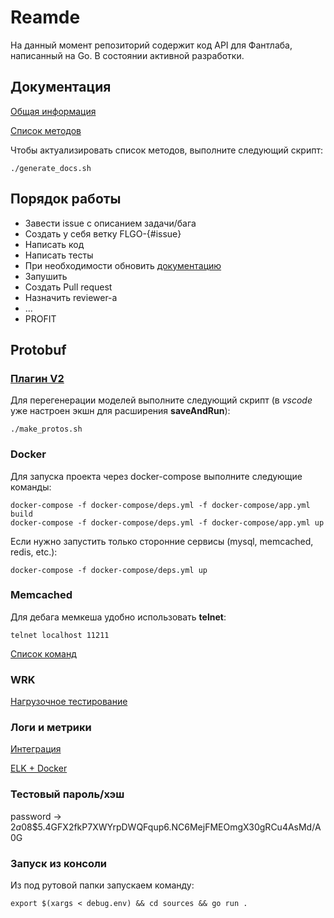 # Reamde

На данный момент репозиторий содержит код API для Фантлаба, написанный на Go. В состоянии активной разработки.

## Документация

[Общая информация](docs/common.md)

[Список методов](docs/generated.md)

Чтобы актуализировать список методов, выполните следующий скрипт:
``` console
./generate_docs.sh
```

## Порядок работы

- Завести issue с описанием задачи/бага
- Создать у себя ветку FLGO-{#issue}
- Написать код
- Написать тесты
- При необходимости обновить [документацию](#документация)
- Запушить
- Создать Pull request
- Назначить reviewer-а
- ...
- PROFIT

## Protobuf

### [Плагин V2](https://github.com/protocolbuffers/protobuf-go)

Для перегенерации моделей выполните следующий скрипт (в *vscode* уже настроен экшн для расширения **saveAndRun**):

``` console
./make_protos.sh
```

### Docker

Для запуска проекта через docker-compose выполните следующие команды:

``` console
docker-compose -f docker-compose/deps.yml -f docker-compose/app.yml build
docker-compose -f docker-compose/deps.yml -f docker-compose/app.yml up
```

Если нужно запустить только сторонние сервисы (mysql, memcached, redis, etc.):

``` console
docker-compose -f docker-compose/deps.yml up
```

### Memcached

Для дебага мемкеша удобно использовать **telnet**:

``` console
telnet localhost 11211
```

[Список команд](https://github.com/memcached/memcached/wiki/Commands)

### WRK

[Нагрузочное тестирование](https://github.com/wg/wrk)

### Логи и метрики

[Интеграция](https://www.elastic.co/blog/how-to-instrument-your-go-app-with-the-elastic-apm-go-agent)

[ELK + Docker](https://github.com/deviantony/docker-elk)

### Тестовый пароль/хэш

password -> $2a$08$5.4GFX2fkP7XWYrpDWQFqup6.NC6MejFMEOmgX30gRCu4AsMd/A0G

### Запуск из консоли

Из под рутовой папки запускаем команду:

``` console
export $(xargs < debug.env) && cd sources && go run .
```

